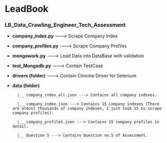 # LeadBook
### LB_Data_Crawling_Engineer_Tech_Assessment

- **company_index.py** ---> Scrape Company Index
- **company_profiles.py** ---> Scrape Company Profiles
- **mongowork.py** ---> Load Data into DataBase with validation
- **test_Mongodb.py** ---> Contain TestCase
- **drivers (folder)** ---> Contain Chrome Driver for Selenium
- **data (folder)**

        |__ company_index_all.json ---> Contains all company indexes.
        
        |__ company_index.json ---> Contains 15 company indexes (There are almost thousands of company indexes, I just took 15 to scrape company profiles).
        
        |__ company_profiles.json ---> Contains 15 company profiles in detail.
        
        |__ Question 5 ---> Contains Question no.5 of Assessment.
    
